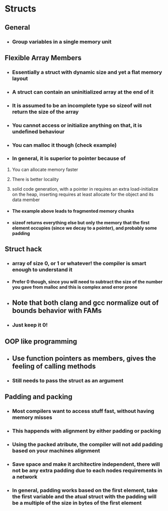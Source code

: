 # Structs

## __General__

* ### Group variables in a single memory unit

## __Flexible Array Members__

* ### Essentially a struct with dynamic size and yet a flat memory layout

* ### A struct can contain an uninitialized array at the end of it

* ### __It is assumed to be an incomplete type so sizeof will not return the size of the array__

* ### You cannot access or initialize anything on that, it is __undefined behaviour__

* ### You can __malloc__ it though (check example)

* ### In general, it is superior to pointer because of

1) You can allocate memory faster

2) There is better locality

3) solid code generation, with a pointer in requires an extra load-initialize on the heap, inserting requires at least allocate for the object and its data member

* #### The example above leads to fragmented memory chunks

* #### sizeof returns everything else but only the memory that the first element occupies (since we decay to a pointer), and probably some padding

## Struct hack

* ### array of size 0, or 1 or whatever! the compiler is smart enough to understand it

* #### Prefer 0 though, since you will need to subtract the size of the number you gave from malloc and this is complex ansd error prone

* ## Note that both clang and gcc normalize out of bounds behavior with FAMs

* ### __Just keep it 0!__

## __OOP like programming__

* ## Use function pointers as members, gives the feeling of calling methods

* ### Still needs to pass the struct as an argument

## __Padding and packing__

* ### Most compilers want to access stuff fast, without having memory misses

* ### This happends with alignment by either __padding__ or __packing__

* ### Using the __packed__ atribute, the compiler will not add padding based on your machines alignment

* ### Save space and make it architectire independent, there will not be any extra padding due to each nodes requirements in a network

* ### In general, padding works based on the first element, take the first variable and the atual struct with the padding will be a __multiple of the size in bytes of the first element__